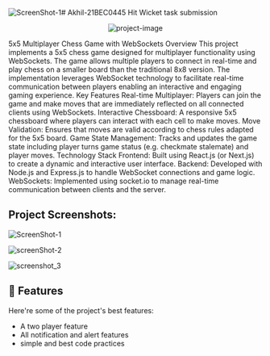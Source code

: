 ![ScreenShot-1](https://github.com/user-attachments/assets/263b858c-c8a3-4944-a4d5-384c8072cc99)# Akhil-21BEC0445
Hit Wicket task submission
<p align="center"><img src="https://socialify.git.ci/Akhil-donthula-8977/Akhil_21BEC0445/image?language=1&amp;owner=1&amp;name=1&amp;stargazers=1&amp;theme=Light" alt="project-image"></p>

<p id="description">5x5 Multiplayer Chess Game with WebSockets Overview This project implements a 5x5 chess game designed for multiplayer functionality using WebSockets. The game allows multiple players to connect in real-time and play chess on a smaller board than the traditional 8x8 version. The implementation leverages WebSocket technology to facilitate real-time communication between players enabling an interactive and engaging gaming experience. Key Features Real-time Multiplayer: Players can join the game and make moves that are immediately reflected on all connected clients using WebSockets. Interactive Chessboard: A responsive 5x5 chessboard where players can interact with each cell to make moves. Move Validation: Ensures that moves are valid according to chess rules adapted for the 5x5 board. Game State Management: Tracks and updates the game state including player turns game status (e.g. checkmate stalemate) and player moves. Technology Stack Frontend: Built using React.js (or Next.js) to create a dynamic and interactive user interface. Backend: Developed with Node.js and Express.js to handle WebSocket connections and game logic. WebSockets: Implemented using socket.io to manage real-time communication between clients and the server.</p>

<h2>Project Screenshots:</h2>

![ScreenShot-1](https://github.com/user-attachments/assets/4bb42263-725f-4314-8eae-de3982695859)

  ![screenShot-2](https://github.com/user-attachments/assets/32de980a-d5fd-425c-b549-02957b54e7b9)

  ![screenshot_3](https://github.com/user-attachments/assets/24726e4c-fc40-4a47-8cc3-e778fccbbbea)

<h2>🧐 Features</h2>

Here're some of the project's best features:

*   A two player feature
*   All notification and alert features
*   simple and best code practices
